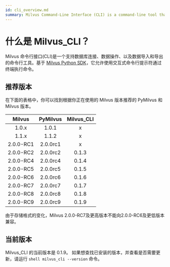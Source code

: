 ```yaml
---
id: cli_overview.md
summary: Milvus Command-Line Interface (CLI) is a command-line tool that supports database connection, data operations, and import and export of data.
---
```


# 什么是 Milvus_CLI？

Milvus 命令行接口(CLI)是一个支持数据库连接、数据操作、以及数据导入和导出的命令行工具。基于 [Milvus Python SDK](https://github.com/milvus-io/pymilvus)，它允许使用交互式命令行提示符通过终端执行命令。

## 推荐版本

在下面的表格中，你可以找到根据你正在使用的 Milvus 版本推荐的 PyMilvus 和 Milvus 版本。

|  Milvus   | PyMilvus | Milvus_CLI |
| :-------: | :------: | :--------: |
|   1.0.x   |  1.0.1   |     x      |
|   1.1.x   |  1.1.2   |     x      |
| 2.0.0-RC1 | 2.0.0rc1 |     x      |
| 2.0.0-RC2 | 2.0.0rc2 |   0.1.3    |
| 2.0.0-RC4 | 2.0.0rc4 |   0.1.4    |
| 2.0.0-RC5 | 2.0.0rc5 |   0.1.5    |
| 2.0.0-RC6 | 2.0.0rc6 |   0.1.6    |
| 2.0.0-RC7 | 2.0.0rc7 |   0.1.7    |
| 2.0.0-RC8 | 2.0.0rc8 |   0.1.8    |
| 2.0.0-RC9 | 2.0.0rc9 |   0.1.9    |

<div class="alert note">由于存储格式的变化，Milvus 2.0.0-RC7及更高版本不能向2.0.0-RC6及更低版本兼容。</div>

## 当前版本

Milvus_CLI 的当前版本是 0.1.9。
如果想查找已安装的版本，并查看是否需要更新，请运行 `shell milvus_cli --version` 命令。
